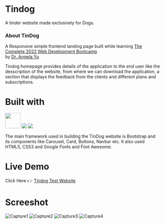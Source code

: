 # Tindog 
A tinder website made exclusively for Dogs.

<h3>About TinDog</h3>

A Responsive simple frontend landing page built while learning [The Complete 2022 Web Development Bootcamp](https://www.udemy.com/course/the-complete-web-development-bootcamp/) <br> by [Dr. Angela Yu](https://www.udemy.com/course/the-complete-web-development-bootcamp/#instructor-1)

Tindog homepage provides details of the application to the end user like the desscription of the website, from where we can download the application, a section that displays the feedback from the clients and different plans and subscriptions.

# Built with
<p align="left"><img src="https://img.icons8.com/color/48/000000/html-5--v1.png" width="50" height="50">
<img src="https://img.icons8.com/color/48/000000/css3.png"> <img src="https://img.icons8.com/color/48/000000/bootstrap.png"/> </p>

The main framework used in building the TinDog website is Bootstrap and its components like Carousel, Card, Buttons, Navbar etc. It also used HTML5, CSS3 and Google Fonts and Font Awesome.

# Live Demo
Click Here 👉 [Tindog Test Website](https://janinduchanuka.github.io/tindog/)

# Screeshot
![Capture1](https://user-images.githubusercontent.com/108678396/191489066-fdda8d1a-fccb-43ba-9425-c77a98f2effa.PNG)
![Capture2](https://user-images.githubusercontent.com/108678396/191489077-58aa15e4-8edc-4eae-afcc-07d0466bbbe0.PNG)
![Capture3](https://user-images.githubusercontent.com/108678396/191489084-dd83d43f-769b-4bb9-ad62-e53b5c8621e5.PNG)
![Capture4](https://user-images.githubusercontent.com/108678396/191489091-ce9998db-fb49-4050-86ac-4b065c184718.PNG)
